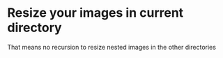 # Resize your images in current directory
That means no recursion to resize nested images in the other directories